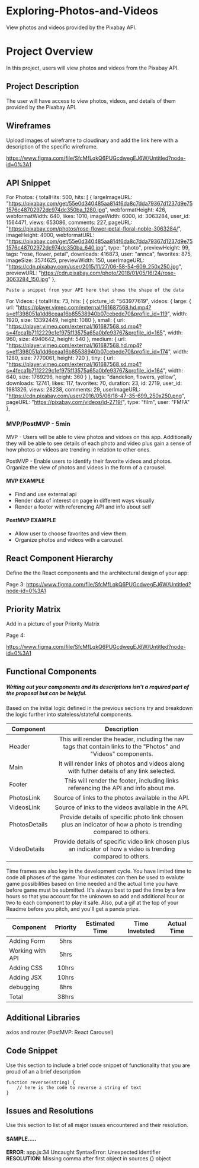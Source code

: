 # Exploring-Photos-and-Videos
View photos and videos provided by the Pixabay API. 

# Project Overview
In this project, users will view photos and videos from the Pixabay API.


## Project Description

The user will have access to view photos, videos, and details of them provided by the Pixabay API.  


## Wireframes

Upload images of wireframe to cloudinary and add the link here with a description of the specific wireframe.

https://www.figma.com/file/SfcMfLqkQ6PUGcdwegEJ6W/Untitled?node-id=0%3A1


## API Snippet
For Photos: 
{
totalHits: 500,
hits: [
{
largeImageURL: "https://pixabay.com/get/55e0d340485aa814f6da8c7dda79367d1237d9e751576c48702972dc974dc350ba_1280.jpg",
webformatHeight: 426,
webformatWidth: 640,
likes: 1010,
imageWidth: 6000,
id: 3063284,
user_id: 1564471,
views: 653086,
comments: 227,
pageURL: "https://pixabay.com/photos/rose-flower-petal-floral-noble-3063284/",
imageHeight: 4000,
webformatURL: "https://pixabay.com/get/55e0d340485aa814f6da8c7dda79367d1237d9e751576c48702972dc974dc350ba_640.jpg",
type: "photo",
previewHeight: 99,
tags: "rose, flower, petal",
downloads: 416873,
user: "annca",
favorites: 875,
imageSize: 3574625,
previewWidth: 150,
userImageURL: "https://cdn.pixabay.com/user/2015/11/27/06-58-54-609_250x250.jpg",
previewURL: "https://cdn.pixabay.com/photo/2018/01/05/16/24/rose-3063284_150.jpg"
},

```
Paste a snippet from your API here that shows the shape of the data
```
For Videos:
{
totalHits: 73,
hits: [
{
picture_id: "563977619",
videos: {
large: {
url: "https://player.vimeo.com/external/161687568.hd.mp4?s=eff398051a1dd6ceaa16b85538940b07cebede70&profile_id=119",
width: 1920,
size: 13392449,
height: 1080
},
small: {
url: "https://player.vimeo.com/external/161687568.sd.mp4?s=4feca1b7112229c1ef975f13575a65a0bfe93767&profile_id=165",
width: 960,
size: 4940642,
height: 540
},
medium: {
url: "https://player.vimeo.com/external/161687568.hd.mp4?s=eff398051a1dd6ceaa16b85538940b07cebede70&profile_id=174",
width: 1280,
size: 7770061,
height: 720
},
tiny: {
url: "https://player.vimeo.com/external/161687568.sd.mp4?s=4feca1b7112229c1ef975f13575a65a0bfe93767&profile_id=164",
width: 640,
size: 1769296,
height: 360
}
},
tags: "dandelion, flowers, yellow",
downloads: 12741,
likes: 117,
favorites: 70,
duration: 23,
id: 2719,
user_id: 1981326,
views: 28238,
comments: 29,
userImageURL: "https://cdn.pixabay.com/user/2016/05/06/18-47-35-699_250x250.png",
pageURL: "https://pixabay.com/videos/id-2719/",
type: "film",
user: "FMFA"
},


### MVP/PostMVP - 5min 
MVP - Users will be able to view photos and vidoes on this app. Additionally they will be able to see details of each photo and video plus gain a sense of how photos or videos are trending in relation to other ones. 

PostMVP - Enable users to identify their favorite videos and photos. Organize the view of photos and videos in the form of a carousel.  

#### MVP EXAMPLE
- Find and use external api 
- Render data of interest on page in different ways visually 
- Render a footer with referencing API and info about self


#### PostMVP EXAMPLE
- Allow user to choose favorites and view them.
- Organize photos and videos with a carousel.

## React Component Hierarchy

Define the the React components and the architectural design of your app:

Page 3: 
https://www.figma.com/file/SfcMfLqkQ6PUGcdwegEJ6W/Untitled?node-id=0%3A1

## Priority Matrix

Add in a picture of your Priority Matrix

Page 4: 

https://www.figma.com/file/SfcMfLqkQ6PUGcdwegEJ6W/Untitled?node-id=0%3A1
          
          
          
          

## Functional Components
##### Writing out your components and its descriptions isn't a required part of the proposal but can be helpful.

Based on the initial logic defined in the previous sections try and breakdown the logic further into stateless/stateful components. 

| Component | Description | 
| --- | :---: |  
| Header | This will render the header, including the nav tags that contain links to the "Photos" and "Videos" components. | 
| Main | It will render links of photos and videos along with futher details of any link selected. 
| Footer | This will render the footer, including links referencing the API and info about me. | 
| PhotosLink | Source of links to the photos available in the API. 
| VideosLink | Source of inks to the videos available in the API.
| PhotosDetails | Provide details of specific photo link chosen plus an indicator of how a photo is trending compared to others.
| VideoDetails |  Provide details of specific video link chosen plus an indicator of how a video is trending compared to others.


Time frames are also key in the development cycle.  You have limited time to code all phases of the game.  Your estimates can then be used to evalute game possibilities based on time needed and the actual time you have before game must be submitted. It's always best to pad the time by a few hours so that you account for the unknown so add and additional hour or two to each component to play it safe. Also, put a gif at the top of your Readme before you pitch, and you'll get a panda prize.

| Component | Priority | Estimated Time | Time Invetsted | Actual Time |
| --- | :---: |  :---: | :---: | :---: |
| Adding Form | 5hrs | |  | |
| Working with API | 5hrs | | | |
| Adding CSS| 10hrs | | | |
| Adding JSX| 10hrs | | | |
| debugging | 8hrs | | | |
| Total | 38hrs | | | |


## Additional Libraries
axios and router (PostMVP: React Carousel)

## Code Snippet

Use this section to include a brief code snippet of functionality that you are proud of an a brief description  

```
function reverse(string) {
	// here is the code to reverse a string of text
}
```

## Issues and Resolutions
 Use this section to list of all major issues encountered and their resolution.

#### SAMPLE.....
**ERROR**: app.js:34 Uncaught SyntaxError: Unexpected identifier                                
**RESOLUTION**: Missing comma after first object in sources {} object
